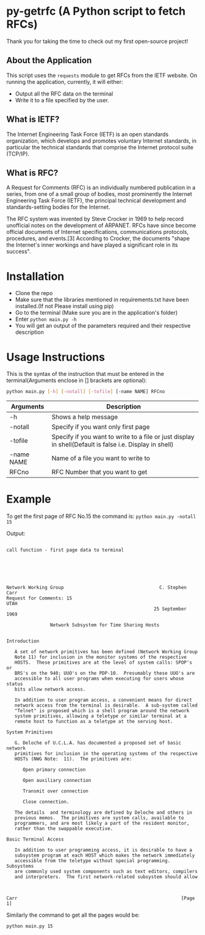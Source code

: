 # py-getrfc (A Python script to fetch RFCs)

Thank you for taking the time to check out my first open-source
project!
## About the Application
This script uses the `requests` module to get RFCs from the
IETF website.
On running the application, currently, it will either:
- Output all the RFC data on the terminal
- Write it to a file specified by the user.
## What is IETF?
The Internet Engineering Task Force (IETF) is an open standards organization, which develops and promotes voluntary Internet standards, in particular the technical standards that comprise the Internet protocol suite (TCP/IP).
## What is RFC?
A Request for Comments (RFC) is an individually numbered publication in a series, from one of a small group of bodies, most prominently the Internet Engineering Task Force (IETF), the principal technical development and standards-setting bodies for the Internet.

 The RFC system was invented by Steve Crocker in 1969 to help record unofficial notes on the development of ARPANET. RFCs have since become official documents of Internet specifications, communications protocols, procedures, and events.[3] According to Crocker, the documents "shape the Internet's inner workings and have played a significant role in its success".

# Installation

- Clone the repo
- Make sure that the libraries mentioned in requirements.txt have been installed.(If not Please install using pip)
- Go to the terminal (Make sure you are in the application's folder)
- Enter ```python main.py -h ```
- You will get an output of the parameters required and their respective description

# Usage Instructions

This is the syntax of the instruction that must be entered in the terminal(Arguments enclose in [] brackets are optional):
```sh
python main.py [-h] [-notall] [-tofile] [-name NAME] RFCno
```
| Arguments | Description |
| ------ | ------ |
| -h | Shows a help message |
| -notall | Specify if you want only first page |
| -tofile | Specify if you want to write to a file or just display in shell(Default is false i.e. Display in shell) |
| -name NAME | Name of a file you want to write to |
| RFCno | RFC Number that you want to get |

# Example

To get the first page of RFC No.15 the command is:
```python main.py -notall 15 ```

Output:
```

call function - first page data to terminal






Network Working Group                                   C. Stephen Carr
Request for Comments: 15                                           UTAH
                                                      25 September 1969

                Network Subsystem for Time Sharing Hosts


Introduction

   A set of network primitives has been defined (Network Working Group
   Note 11) for inclusion in the monitor systems of the respective
   HOSTS.  These primitives are at the level of system calls: SPOP's or
   BRS's on the 940; UUO's on the PDP-10.  Presumably these UUO's are
   accessible to all user programs when executing for users whose status
   bits allow network access.

   In addition to user program access, a convenient means for direct
   network access from the terminal is desirable.  A sub-system called
   "Telnet" is proposed which is a shell program around the network
   system primitives, allowing a teletype or similar terminal at a
   remote host to function as a teletype at the serving host.

System Primitives

   G. Deloche of U.C.L.A. has documented a proposed set of basic network
   primitives for inclusion in the operating systems of the respective
   HOSTs (NWG Note:  11).  The primitives are:

      Open primary connection

      Open auxiliary connection

      Transmit over connection

      Close connection.

   The details  and terminology are defined by Deloche and others in
   previous memos.  The primitives are system calls, available to
   programmers, and are most likely a part of the resident monitor,
   rather than the swappable executive.

Basic Terminal Access

   In addition to user programming access, it is desirable to have a
   subsystem program at each HOST which makes the network immediately
   accessible from the teletype without special programming.  Subsystems
   are commonly used system components such as text editors, compilers
   and interpreters.  The first network-related subsystem should allow



Carr                                                            [Page 1]

```
Similarly the command to get all the pages would be:

```python main.py 15```
